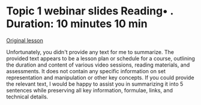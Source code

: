 # Topic 1 webinar slides Reading• . Duration: 10 minutes 10 min

[Original lesson](https://www.coursera.org/learn/uol-discrete-mathematics/supplement/yQlHQ/topic-1-webinar-slides)

Unfortunately, you didn't provide any text for me to summarize. The provided text appears to be a lesson plan or schedule for a course, outlining the duration and content of various video sessions, reading materials, and assessments. It does not contain any specific information on set representation and manipulation or other key concepts. If you could provide the relevant text, I would be happy to assist you in summarizing it into 5 sentences while preserving all key information, formulae, links, and technical details.

